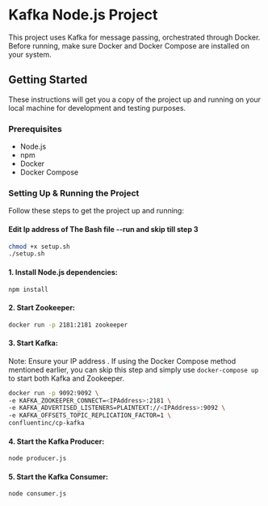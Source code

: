 # Kafka Node.js Project

This project uses Kafka for message passing, orchestrated through Docker. Before running, make sure Docker and Docker Compose are installed on your system.

## Getting Started

These instructions will get you a copy of the project up and running on your local machine for development and testing purposes.

### Prerequisites

- Node.js
- npm
- Docker
- Docker Compose

### Setting Up & Running the Project

Follow these steps to get the project up and running:
#### Edit Ip address of The Bash file --run and skip till step 3
```bash
chmod +x setup.sh
./setup.sh

```
#### 1. Install Node.js dependencies:

```bash
npm install
```

#### 2. Start Zookeeper:

```bash
docker run -p 2181:2181 zookeeper
```

#### 3. Start Kafka:

Note: Ensure your IP address . If using the Docker Compose method mentioned earlier, you can skip this step and simply use `docker-compose up` to start both Kafka and Zookeeper.

```bash
docker run -p 9092:9092 \
-e KAFKA_ZOOKEEPER_CONNECT=<IPAddress>:2181 \
-e KAFKA_ADVERTISED_LISTENERS=PLAINTEXT://<IPAddress>:9092 \
-e KAFKA_OFFSETS_TOPIC_REPLICATION_FACTOR=1 \
confluentinc/cp-kafka
```

#### 4. Start the Kafka Producer:

```bash
node producer.js
```

#### 5. Start the Kafka Consumer:

```bash
node consumer.js
```

